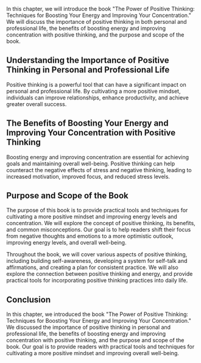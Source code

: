 
In this chapter, we will introduce the book "The Power of Positive Thinking: Techniques for Boosting Your Energy and Improving Your Concentration." We will discuss the importance of positive thinking in both personal and professional life, the benefits of boosting energy and improving concentration with positive thinking, and the purpose and scope of the book.

Understanding the Importance of Positive Thinking in Personal and Professional Life
-----------------------------------------------------------------------------------

Positive thinking is a powerful tool that can have a significant impact on personal and professional life. By cultivating a more positive mindset, individuals can improve relationships, enhance productivity, and achieve greater overall success.

The Benefits of Boosting Your Energy and Improving Your Concentration with Positive Thinking
--------------------------------------------------------------------------------------------

Boosting energy and improving concentration are essential for achieving goals and maintaining overall well-being. Positive thinking can help counteract the negative effects of stress and negative thinking, leading to increased motivation, improved focus, and reduced stress levels.

Purpose and Scope of the Book
-----------------------------

The purpose of this book is to provide practical tools and techniques for cultivating a more positive mindset and improving energy levels and concentration. We will explore the concept of positive thinking, its benefits, and common misconceptions. Our goal is to help readers shift their focus from negative thoughts and emotions to a more optimistic outlook, improving energy levels, and overall well-being.

Throughout the book, we will cover various aspects of positive thinking, including building self-awareness, developing a system for self-talk and affirmations, and creating a plan for consistent practice. We will also explore the connection between positive thinking and energy, and provide practical tools for incorporating positive thinking practices into daily life.

Conclusion
----------

In this chapter, we introduced the book "The Power of Positive Thinking: Techniques for Boosting Your Energy and Improving Your Concentration." We discussed the importance of positive thinking in personal and professional life, the benefits of boosting energy and improving concentration with positive thinking, and the purpose and scope of the book. Our goal is to provide readers with practical tools and techniques for cultivating a more positive mindset and improving overall well-being.
